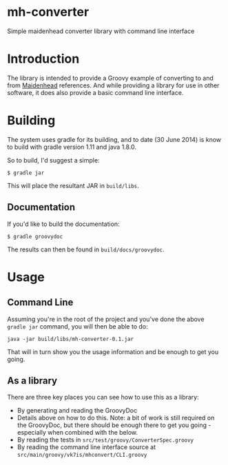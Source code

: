 mh-converter
============

Simple maidenhead converter library with command line interface

# Introduction

The library is intended to provide a Groovy example of converting to and from [Maidenhead](en.wikipedia.org/wiki/Maidenhead_Locator_System) references. And while providing a library for use in other software, it does also provide a basic command line interface.

# Building
The system uses gradle for its building, and to date (30 June 2014) is know to build with gradle version 1.11 and java 1.8.0.

So to build, I'd suggest a simple:
```
$ gradle jar
```

This will place the resultant JAR in `build/libs`.

## Documentation
If you'd like to build the documentation:
```
$ gradle groovydoc
```
The results can then be found in `build/docs/groovydoc`.

# Usage
## Command Line

Assuming you're in the root of the project and you've done the above `gradle jar` command, you will then be able to do:
```
java -jar build/libs/mh-converter-0.1.jar
```

That will in turn show you the usage information and be enough to get you going.

## As a library

There are three key places you can see how to use this as a library:
* By generating and reading the GroovyDoc
 * Details above on how to do this. Note: a bit of work is still required on the GroovyDoc, but there should be enough there to get you going - especially when combined with the below.
* By reading the tests in `src/test/groovy/ConverterSpec.groovy`
* By reading the command line interface source at `src/main/groovy/vk7is/mhconvert/CLI.groovy`
